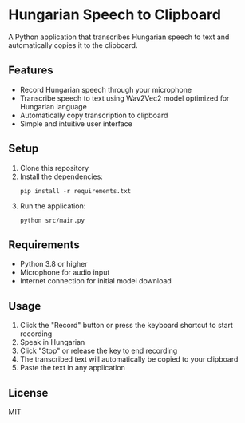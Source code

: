 # Hungarian Speech to Clipboard

A Python application that transcribes Hungarian speech to text and automatically copies it to the clipboard.

## Features

- Record Hungarian speech through your microphone
- Transcribe speech to text using Wav2Vec2 model optimized for Hungarian language
- Automatically copy transcription to clipboard
- Simple and intuitive user interface

## Setup

1. Clone this repository
2. Install the dependencies:
   ```
   pip install -r requirements.txt
   ```
3. Run the application:
   ```
   python src/main.py
   ```

## Requirements

- Python 3.8 or higher
- Microphone for audio input
- Internet connection for initial model download

## Usage

1. Click the "Record" button or press the keyboard shortcut to start recording
2. Speak in Hungarian
3. Click "Stop" or release the key to end recording
4. The transcribed text will automatically be copied to your clipboard
5. Paste the text in any application

## License

MIT 
